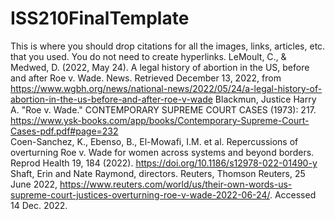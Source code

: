# ISS210FinalTemplate
This is where you should drop citations for all the images, links, articles, etc. that you used. You do not need to create hyperlinks.
  LeMoult, C., &amp; Medwed, D. (2022, May 24). A legal history of abortion in the US, before and after Roe v. Wade. News. Retrieved December 13, 2022, from https://www.wgbh.org/news/national-news/2022/05/24/a-legal-history-of-abortion-in-the-us-before-and-after-roe-v-wade 
  Blackmun, Justice Harry A. "Roe v. Wade." CONTEMPORARY SUPREME COURT CASES (1973): 217. https://www.ysk-books.com/app/books/Contemporary-Supreme-Court-Cases-pdf.pdf#page=232  
Coen-Sanchez, K., Ebenso, B., El-Mowafi, I.M. et al. Repercussions of overturning Roe v. Wade for women across systems and beyond borders. Reprod Health 19, 184 (2022). https://doi.org/10.1186/s12978-022-01490-y
Shaft, Erin and Nate Raymond, directors. Reuters, Thomson Reuters, 25 June 2022, https://www.reuters.com/world/us/their-own-words-us-supreme-court-justices-overturning-roe-v-wade-2022-06-24/. Accessed 14 Dec. 2022. 
